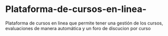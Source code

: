 # Plataforma-de-cursos-en-linea-
Plataforma de cursos en linea que permite tener una gestión de los cursos, evaluaciones de manera automática y un foro de discucion por curso
